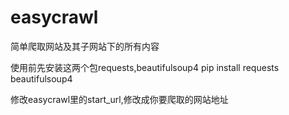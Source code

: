 # easycrawl
简单爬取网站及其子网站下的所有内容

使用前先安装这两个包requests,beautifulsoup4
pip install requests beautifulsoup4

修改easycrawl里的start_url,修改成你要爬取的网站地址
